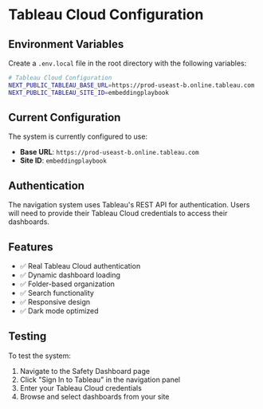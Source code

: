 # Tableau Cloud Configuration

## Environment Variables

Create a `.env.local` file in the root directory with the following variables:

```bash
# Tableau Cloud Configuration
NEXT_PUBLIC_TABLEAU_BASE_URL=https://prod-useast-b.online.tableau.com
NEXT_PUBLIC_TABLEAU_SITE_ID=embeddingplaybook
```

## Current Configuration

The system is currently configured to use:
- **Base URL**: `https://prod-useast-b.online.tableau.com`
- **Site ID**: `embeddingplaybook`

## Authentication

The navigation system uses Tableau's REST API for authentication. Users will need to provide their Tableau Cloud credentials to access their dashboards.

## Features

- ✅ Real Tableau Cloud authentication
- ✅ Dynamic dashboard loading
- ✅ Folder-based organization
- ✅ Search functionality
- ✅ Responsive design
- ✅ Dark mode optimized

## Testing

To test the system:
1. Navigate to the Safety Dashboard page
2. Click "Sign In to Tableau" in the navigation panel
3. Enter your Tableau Cloud credentials
4. Browse and select dashboards from your site
